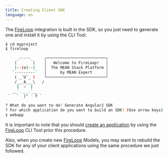 ```yaml
---
title: Creating Client SDK
lenguage: en 
---
```


The [FireLoop] integration is built in the SDK, so you just need to generate one and install it by using the CLI Tool.

````sh
$ cd myproject
$ fireloop

     _-----_     ╭──────────────────────────╮
    |       |    │   Welcome to FireLoop!   │
    |--(o)--|    │  The MEAN Stack Platform │
   `---------´   │      by MEAN Expert      │
    ( _´U`_ )    ╰──────────────────────────╯
    /___A___\   /
     |  ~  |     
   __'.___.'__   
 ´   `  |° ´ Y ` 

? What do you want to do? Generate Angular2 SDK
? For which application do you want to build an SDK? (Use arrow keys)
❯ webapp 
````

It is important to note that you should [create an application] by using the [FireLoop] CLI Tool prior this procedure.

Also, when you create new [FireLoop] Models, you may want to rebuild the SDK for any of your client applications using the same procedure we just followed.


[FireLoop]: http://fireloop.io
[create an application]: https://github.com/mean-expert-official/fireloop.io/wiki/Creating-Client-Applications